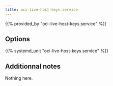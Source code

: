 ```yaml
---
title: oci-live-host-keys.service
---
```


{{% provided_by "oci-live-host-keys.service" %}}

## Options

{{% systemd_unit "oci-live-host-keys.service" %}}

## Additionnal notes

Nothing here.